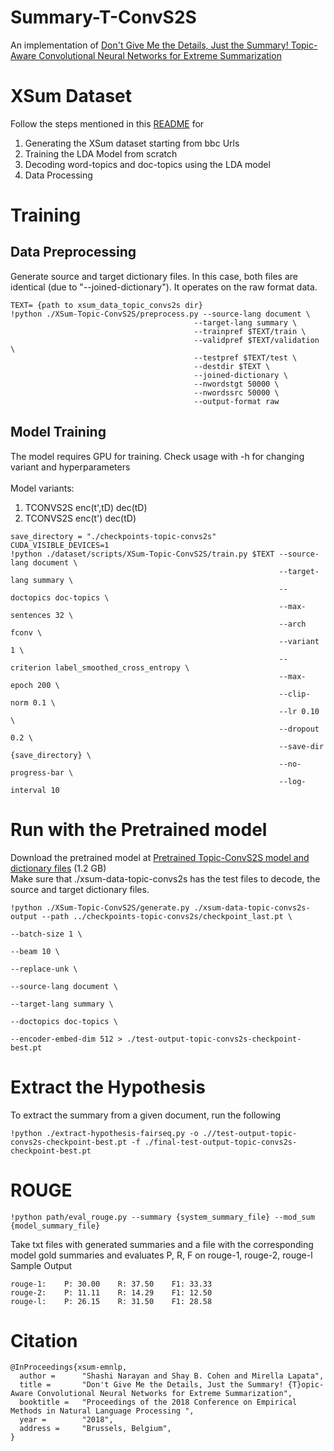 # Summary-T-ConvS2S

An implementation of [Don't Give Me the Details, Just the Summary! Topic-Aware Convolutional Neural Networks for Extreme Summarization](https://arxiv.org/abs/1808.08745)

# XSum Dataset

Follow the steps mentioned in this [README](https://github.com/ramshankar99/Summary-T-ConvS2S/blob/master/dataset/README.md) for
1. Generating the XSum dataset starting from bbc Urls
2. Training the LDA Model from scratch 
3. Decoding word-topics and doc-topics using the LDA model
4. Data Processing 

# Training 

## Data Preprocessing 
Generate source and target dictionary files. In this case, both files are identical (due to "--joined-dictionary"). It operates on the raw format data.
```
TEXT= {path to xsum_data_topic_convs2s dir}
!python ./XSum-Topic-ConvS2S/preprocess.py --source-lang document \
                                         --target-lang summary \
                                         --trainpref $TEXT/train \
                                         --validpref $TEXT/validation \
                                         --testpref $TEXT/test \
                                         --destdir $TEXT \
                                         --joined-dictionary \
                                         --nwordstgt 50000 \
                                         --nwordssrc 50000 \
                                         --output-format raw
```

## Model Training 

The model requires GPU for training. Check usage with -h for changing variant and hyperparameters<br><br>
Model variants: 
  1. TCONVS2S enc(t',tD) dec(tD)
  2. TCONVS2S enc(t') dec(tD)
```
save_directory = "./checkpoints-topic-convs2s"
CUDA_VISIBLE_DEVICES=1 
!python ./dataset/scripts/XSum-Topic-ConvS2S/train.py $TEXT --source-lang document \
                                                            --target-lang summary \
                                                            --doctopics doc-topics \
                                                            --max-sentences 32 \
                                                            --arch fconv \
                                                            --variant 1 \
                                                            --criterion label_smoothed_cross_entropy \
                                                            --max-epoch 200 \
                                                            --clip-norm 0.1 \
                                                            --lr 0.10 \
                                                            --dropout 0.2 \
                                                            --save-dir {save_directory} \
                                                            --no-progress-bar \
                                                            --log-interval 10
```

# Run with the Pretrained model

Download the pretrained model at [Pretrained Topic-ConvS2S model and dictionary files](http://bollin.inf.ed.ac.uk/public/direct/XSUM-EMNLP18-topic-convs2s.tar.gz) (1.2 GB) <br>
Make sure that ./xsum-data-topic-convs2s has the test files to decode, the source and target dictionary files.
```
!python ./XSum-Topic-ConvS2S/generate.py ./xsum-data-topic-convs2s-output --path ../checkpoints-topic-convs2s/checkpoint_last.pt \
                                                                          --batch-size 1 \
                                                                          --beam 10 \
                                                                          --replace-unk \
                                                                          --source-lang document \
                                                                          --target-lang summary \
                                                                          --doctopics doc-topics \
                                                                          --encoder-embed-dim 512 > ./test-output-topic-convs2s-checkpoint-best.pt 
```

# Extract the Hypothesis

To extract the summary from a given document, run the following 
```
!python ./extract-hypothesis-fairseq.py -o .//test-output-topic-convs2s-checkpoint-best.pt -f ./final-test-output-topic-convs2s-checkpoint-best.pt
```


# ROUGE

```
!python path/eval_rouge.py --summary {system_summary_file} --mod_sum {model_summary_file}
```
Take txt files with generated summaries and a file with the corresponding model gold summaries and evaluates P, R, F on rouge-1, rouge-2, rouge-l
Sample Output
```
rouge-1:	P: 30.00	R: 37.50	F1: 33.33
rouge-2:	P: 11.11	R: 14.29	F1: 12.50
rouge-l:	P: 26.15	R: 31.50	F1: 28.58
```

# Citation
```
@InProceedings{xsum-emnlp,
  author =      "Shashi Narayan and Shay B. Cohen and Mirella Lapata",
  title =       "Don't Give Me the Details, Just the Summary! {T}opic-Aware Convolutional Neural Networks for Extreme Summarization",
  booktitle =   "Proceedings of the 2018 Conference on Empirical Methods in Natural Language Processing ",
  year =        "2018",
  address =     "Brussels, Belgium",
}
```

